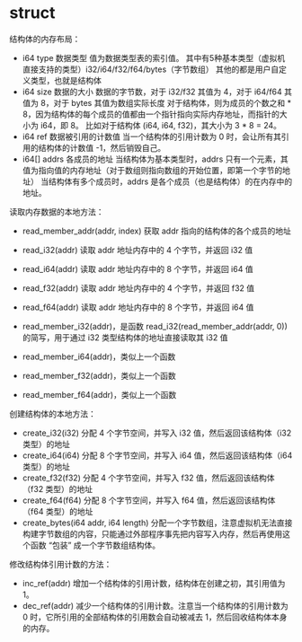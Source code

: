 # struct

结构体的内存布局：

* i64 type 数据类型
  值为数据类型表的索引值。
  其中有5种基本类型（虚拟机直接支持的类型）i32/i64/f32/f64/bytes（字节数组）
  其他的都是用户自定义类型，也就是结构体
* i64 size 数据的大小
  数据的字节数，对于 i32/f32 其值为 4，对于 i64/f64 其值为 8，对于 bytes 其值为数组实际长度
  对于结构体，则为成员的个数之和 * 8，因为结构体的每个成员的值都由一个指针指向实际内存地址，而指针的大小为 i64，即 8。
  比如对于结构体 (i64, i64, f32)，其大小为 3 * 8 = 24。
* i64 ref 数据被引用的计数值
  当一个结构体的引用计数为 0 时，会让所有其引用的结构体的计数值 -1，然后销毁自己。
* i64[] addrs
  各成员的地址
  当结构体为基本类型时，addrs 只有一个元素，其值为指向值的内存地址（对于数组则指向数组的开始位置，即第一个字节的地址）
  当结构体有多个成员时，addrs 是各个成员（也是结构体）的在内存中的地址。


读取内存数据的本地方法：

* read_member_addr(addr, index) 获取 addr 指向的结构体的各个成员的地址

* read_i32(addr) 读取 addr 地址内存中的 4 个字节，并返回 i32 值
* read_i64(addr) 读取 addr 地址内存中的 8 个字节，并返回 i64 值
* read_f32(addr) 读取 addr 地址内存中的 4 个字节，并返回 f32 值
* read_f64(addr) 读取 addr 地址内存中的 8 个字节，并返回 i64 值

* read_member_i32(addr)，是函数 read_i32(read_member_addr(addr, 0)) 的简写，用于通过 i32 类型结构体的地址直接读取其 i32 值
* read_member_i64(addr)，类似上一个函数
* read_member_f32(addr)，类似上一个函数
* read_member_f64(addr)，类似上一个函数

创建结构体的本地方法：

* create_i32(i32) 分配 4 个字节空间，并写入 i32 值，然后返回该结构体（i32 类型）的地址
* create_i64(i64) 分配 8 个字节空间，并写入 i64 值，然后返回该结构体（i64 类型）的地址
* create_f32(f32) 分配 4 个字节空间，并写入 f32 值，然后返回该结构体（f32 类型）的地址
* create_f64(f64) 分配 8 个字节空间，并写入 f64 值，然后返回该结构体（f64 类型）的地址
* create_bytes(i64 addr, i64 length) 分配一个字节数组，注意虚拟机无法直接构建字节数组的内容，只能通过外部程序事先把内容写入内存，然后再使用这个函数 “包装” 成一个字节数组结构体。

修改结构体引用计数的方法：

* inc_ref(addr) 增加一个结构体的引用计数，结构体在创建之初，其引用值为 1。
* dec_ref(addr) 减少一个结构体的引用计数。注意当一个结构体的引用计数为 0 时，它所引用的全部结构体的引用数会自动被减去 1，然后回收结构体本身的内存。

